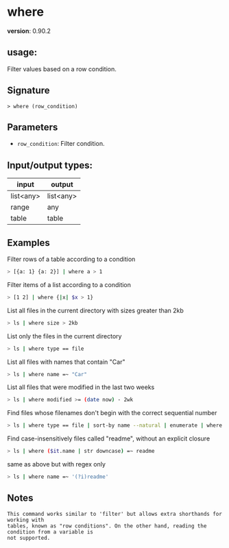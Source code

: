 # where

**version**: 0.90.2

## **usage**:

Filter values based on a row condition.

## Signature

`> where (row_condition)`

## Parameters

- `row_condition`: Filter condition.

## Input/output types:

| input       | output      |
| ----------- | ----------- |
| list\<any\> | list\<any\> |
| range       | any         |
| table       | table       |

## Examples

Filter rows of a table according to a condition

```bash
> [{a: 1} {a: 2}] | where a > 1
```

Filter items of a list according to a condition

```bash
> [1 2] | where {|x| $x > 1}
```

List all files in the current directory with sizes greater than 2kb

```bash
> ls | where size > 2kb
```

List only the files in the current directory

```bash
> ls | where type == file
```

List all files with names that contain "Car"

```bash
> ls | where name =~ "Car"
```

List all files that were modified in the last two weeks

```bash
> ls | where modified >= (date now) - 2wk
```

Find files whose filenames don't begin with the correct sequential number

```bash
> ls | where type == file | sort-by name --natural | enumerate | where {|e| $e.item.name !~ $'^($e.index + 1)' } | each {|| get item }
```

Find case-insensitively files called "readme", without an explicit closure

```bash
> ls | where ($it.name | str downcase) =~ readme
```

same as above but with regex only

```bash
> ls | where name =~ '(?i)readme'
```

## Notes

```text
This command works similar to 'filter' but allows extra shorthands for working with
tables, known as "row conditions". On the other hand, reading the condition from a variable is
not supported.
```
